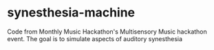 # synesthesia-machine
Code from Monthly Music Hackathon's Multisensory Music hackathon event. The goal is to simulate aspects of auditory synesthesia
